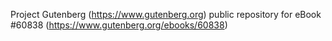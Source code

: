 Project Gutenberg (https://www.gutenberg.org) public repository for eBook #60838 (https://www.gutenberg.org/ebooks/60838)
